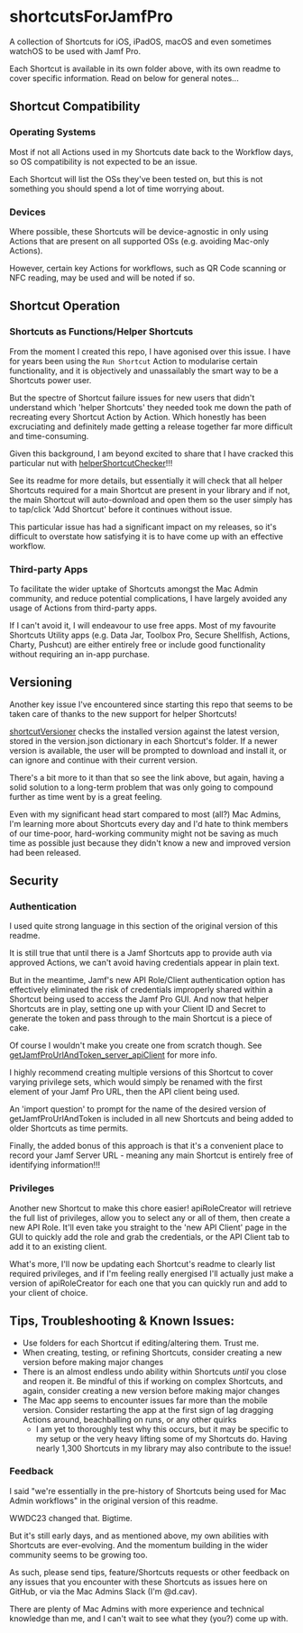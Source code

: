 # shortcutsForJamfPro
A collection of Shortcuts for iOS, iPadOS, macOS and even sometimes watchOS to be used with Jamf Pro. 

Each Shortcut is available in its own folder above, with its own readme to cover specific information. Read on below for general notes...

## Shortcut Compatibility
### Operating Systems
Most if not all Actions used in my Shortcuts date back to the Workflow days, so OS compatibility is not expected to be an issue. 

Each Shortcut will list the OSs they've been tested on, but this is not something you should spend a lot of time worrying about. 

### Devices
Where possible, these Shortcuts will be device-agnostic in only using Actions that are present on all supported OSs (e.g. avoiding Mac-only Actions). 

However, certain key Actions for workflows, such as QR Code scanning or NFC reading, may be used and will be noted if so.

## Shortcut Operation
### Shortcuts as Functions/Helper Shortcuts
From the moment I created this repo, I have agonised over this issue. I have for years been using the `Run Shortcut` Action to modularise certain functionality, and it is objectively and unassailably the smart way to be a Shortcuts power user. 

But the spectre of Shortcut failure issues for new users that didn't understand which 'helper Shortcuts' they needed took me down the path of recreating every Shortcut Action by Action. Which honestly has been excruciating and definitely made getting a release together far more difficult and time-consuming. 

Given this background, I am beyond excited to share that I have cracked this particular nut with [helperShortcutChecker](https://github.com/dhcav/ShortcutsForJamfPro/tree/main/helperShortcutChecker)!!!

See its readme for more details, but essentially it will check that all helper Shortcuts required for a main Shortcut are present in your library and if not, the main Shortcut will auto-download and open them so the user simply has to tap/click 'Add Shortcut' before it continues without issue.

This particular issue has had a significant impact on my releases, so it's difficult to overstate how satisfying it is to have come up with an effective workflow. 

### Third-party Apps
To facilitate the wider uptake of Shortcuts amongst the Mac Admin community, and reduce potential complications, I have largely avoided any usage of Actions from third-party apps. 

If I can't avoid it, I will endeavour to use free apps. Most of my favourite Shortcuts Utility apps (e.g. Data Jar, Toolbox Pro, Secure Shellfish, Actions, Charty, Pushcut) are either entirely free or include good functionality without requiring an in-app purchase. 

## Versioning
Another key issue I've encountered since starting this repo that seems to be taken care of thanks to the new support for helper Shortcuts!

[shortcutVersioner](https://github.com/dhcav/ShortcutsForJamfPro/tree/main/shortcutVersioner) checks the installed version against the latest version, stored in the version.json dictionary in each Shortcut's folder. If a newer version is available, the user will be prompted to download and install it, or can ignore and continue with their current version. 

There's a bit more to it than that so see the link above, but again, having a solid solution to a long-term problem that was only going to compound further as time went by is a great feeling.

Even with my significant head start compared to most (all?) Mac Admins, I'm learning more about Shortcuts every day and I'd hate to think members of our time-poor, hard-working community might not be saving as much time as possible just because they didn't know a new and improved version had been released. 

## Security
### Authentication
I used quite strong language in this section of the original version of this readme. 

It is still true that until there is a Jamf Shortcuts app to provide auth via approved Actions, we can't avoid having credentials appear in plain text.

But in the meantime, Jamf's new API Role/Client authentication option has effectively eliminated the risk of credentials improperly shared within a Shortcut being used to access the Jamf Pro GUI. And now that helper Shortcuts are in play, setting one up with your Client ID and Secret to generate the token and pass through to the main Shortcut is a piece of cake. 

Of course I wouldn't make you create one from scratch though. See [getJamfProUrlAndToken_server_apiClient](https://github.com/dhcav/ShortcutsForJamfPro/tree/main/getJamfProUrlAndToken_server_apiClient) for more info. 

I highly recommend creating multiple versions of this Shortcut to cover varying privilege sets, which would simply be renamed with the first element of your Jamf Pro URL, then the API client being used.

An 'import question' to prompt for the name of the desired version of getJamfProUrlAndToken is included in all new Shortcuts and being added to older Shortcuts as time permits.

Finally, the added bonus of this approach is that it's a convenient place to record your Jamf Server URL - meaning any main Shortcut is entirely free of identifying information!!! 

### Privileges
Another new Shortcut to make this chore easier! apiRoleCreator will retrieve the full list of privileges, allow you to select any or all of them, then create a new API Role. It'll even take you  straight to the 'new API Client' page in the GUI to quickly add the role and grab the credentials, or the API Client tab to add it to an existing client. 

What's more, I'll now be updating each Shortcut's readme to clearly list required privileges, and if I'm feeling really energised I'll actually just make a version of apiRoleCreator for each one that you can quickly run and add to your client of choice.


## Tips, Troubleshooting & Known Issues:
- Use folders for each Shortcut if editing/altering them. Trust me.
- When creating, testing, or refining Shortcuts, consider creating a new version before making major changes 
- There is an almost endless undo ability within Shortcuts *until* you close and reopen it. Be mindful of this if working on complex Shortcuts, and again, consider creating a new version before making major changes
- The Mac app seems to encounter issues far more than the mobile version. Consider restarting the app at the first sign of lag dragging Actions around, beachballing on runs, or any other quirks
  - I am yet to thoroughly test why this occurs, but it may be specific to my setup or the very heavy lifting some of my Shortcuts do. Having nearly 1,300 Shortcuts in my library may also contribute to the issue!


### Feedback
I said "we're essentially in the pre-history of Shortcuts being used for Mac Admin workflows" in the original version of this readme. 

WWDC23 changed that. Bigtime. 

But it's still early days, and as mentioned above, my own abilities with Shortcuts are ever-evolving. And the momentum building in the wider community seems to be growing too.

As such, please send tips, feature/Shortcuts requests or other feedback on any issues that you encounter with these Shortcuts as issues here on GitHub, or via the Mac Admins Slack (I'm @d.cav).

There are plenty of Mac Admins with more experience and technical knowledge than me, and I can't wait to see what they (you?) come up with. 
